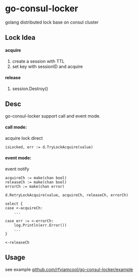# go-consul-locker

golang distributed lock base on consul cluster

## Lock Idea

#### acquire

1. create a session with TTL
2. set key with sessionID and acquire

#### release

1. session.Destroy()

## Desc

go-consul-locker support call and event mode.

#### call mode:

acquire lock direct

```
isLocked, err := d.TryLockAcquire(value)
```

#### event mode:

event notify

```
acquireCh := make(chan bool)
releaseCh := make(chan bool)
errorCh := make(chan error)

d.RetryLockAcquire(value, acquireCh, releaseCh, errorCh)

select {
case <-acquireCh:
    ...

case err := <-errorCh:
    log.Println(err.Error())
    ...
}

<-releaseCh
```

## Usage

see example [github.com/rfyiamcool/go-consul-locker/example](github.com/rfyiamcool/go-consul-locker/example)